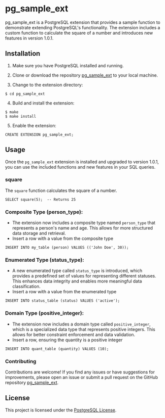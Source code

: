 # pg_sample_ext

pg_sample_ext is a PostgreSQL extension that provides a sample function to demonstrate extending PostgreSQL's functionality. The extension includes a custom function to calculate the square of a number and introduces new features in version 1.0.1.

## Installation

1. Make sure you have PostgreSQL installed and running.

2. Clone or download the repository [pg_sample_ext](https://github.com/IshaanAdarsh/pg_sample_ext/tree/main) to your local machine.

3. Change to the extension directory:

```
$ cd pg_sample_ext
```

4. Build and install the extension:

```
$ make
$ make install
```

5. Enable the extension: 

`CREATE EXTENSION pg_sample_ext;`

## Usage

Once the `pg_sample_ext` extension is installed and upgraded to version 1.0.1, you can use the included functions and new features in your SQL queries.

### square

The `square` function calculates the square of a number.

```
SELECT square(5);  -- Returns 25
```

### Composite Type (person_type): 
- The extension now includes a composite type named `person_type` that represents a person's name and age. This allows for more structured data storage and retrieval.
- Insert a row with a value from the composite type

```
INSERT INTO my_table (person) VALUES (('John Doe', 30));
```


### Enumerated Type (status_type):
- A new enumerated type called `status_type` is introduced, which provides a predefined set of values for representing different statuses. This enhances data integrity and enables more meaningful data classification.
- Insert a row with a value from the enumerated type

```
INSERT INTO status_table (status) VALUES ('active');
```

### Domain Type (positive_integer): 
- The extension now includes a domain type called `positive_integer`, which is a specialized data type that represents positive integers. This allows for better constraint enforcement and data validation.
- Insert a row, ensuring the quantity is a positive integer

```
INSERT INTO quant_table (quantity) VALUES (10);
```

### Contributing

Contributions are welcome! If you find any issues or have suggestions for improvements, please open an issue or submit a pull request on the GitHub repository [pg_sample_ext](https://github.com/IshaanAdarsh/pg_sample_ext/tree/main).

## License

This project is licensed under the [PostgreSQL License](LICENSE).